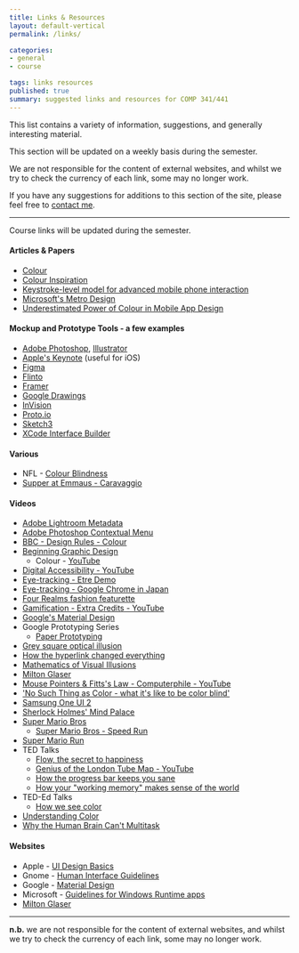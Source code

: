 ```yaml
---
title: Links & Resources
layout: default-vertical
permalink: /links/

categories:
- general
- course

tags: links resources
published: true
summary: suggested links and resources for COMP 341/441
---
```


This list contains a variety of information, suggestions, and generally interesting material.

This section will be updated on a weekly basis during the semester.

We are not responsible for the content of external websites, and whilst we try to check the currency of each link, some may no longer work.

If you have any suggestions for additions to this section of the site, please feel free to [contact me](mailto:nhayward@luc.edu?subject=COMP441-Links).

***

Course links will be updated during the semester.

 
#### Articles & Papers

* [Colour](https://robots.thoughtbot.com/color)
* [Colour Inspiration](https://www.smashingmagazine.com/2017/02/colorful-inspiration-gray-days-illustration-photography/)
* [Keystroke-level model for advanced mobile phone interaction](http://dl.acm.org/citation.cfm?id=1240851)
* [Microsoft's Metro Design](/assets/docs/extras/Windows_Metro.PDF)
* [Underestimated Power of Colour in Mobile App Design](https://www.smashingmagazine.com/2017/01/underestimated-power-color-mobile-app-design/)

<!--
  * [Getting Started With VR Interface Design](https://www.smashingmagazine.com/2017/02/getting-started-with-vr-interface-design/)
  * [How Functional Animation Helps Improve User Experience](https://www.smashingmagazine.com/2017/01/how-functional-animation-helps-improve-user-experience/)
  * [Shigeru Miyamoto - Wikipedia](https://en.wikipedia.org/wiki/Shigeru_Miyamoto)

#### Frameworks & Libraries - CSS, JS... (a few examples)

  * [Bootstrap](http://getbootstrap.com/)
  * [D3](http://d3js.org/)
  * [Foundation](http://foundation.zurb.com/)
  * [Jekyll & Liquid](http://jekyllrb.com/docs/templates/)
  * jQuery
    * [jQuery](https://jquery.com/)
    * [jQuery UI](http://jqueryui.com/)
    * [jQuery Mobile](http://jquerymobile.com/)
  * [Pure CSS](http://purecss.io/)
  * [Skeleton](http://getskeleton.com/)

**NB:** there are many other options available, simply search online for [css frameworks](https://www.google.com/search?q=css+frameworks&oq=css+frameworks&aqs=chrome..69i57.2866j0j1&sourceid=chrome&es_sm=119&ie=UTF-8)
and choose your favourite.
-->

#### Mockup and Prototype Tools - a few examples

  * [Adobe Photoshop](http://goo.gl/GsIYY0), [Illustrator](http://goo.gl/9K8Kfw)
  * [Apple's Keynote](http://keynotopia.com/guides/) (useful for iOS)
  * [Figma](https://www.figma.com/)
  * [Flinto](https://www.flinto.com/)
  * [Framer](http://framerjs.com/)
  * [Google Drawings](http://goo.gl/qPRCfG)
  * [InVision](https://www.invisionapp.com/)
  * [Proto.io](https://proto.io/)
  * [Sketch3](http://bohemiancoding.com/sketch/)
  * [XCode Interface Builder](https://developer.apple.com/xcode/interface-builder/)

#### Various
  * NFL - [Colour Blindness](http://deadspin.com/stupid-nike-uniforms-wreaking-havoc-on-colorblind-nfl-f-1742272136)
  * [Supper at Emmaus - Caravaggio](http://www.artble.com/artists/caravaggio/paintings/supper_at_emmaus)

#### Videos

* [Adobe Lightroom Metadata](https://helpx.adobe.com/lightroom/how-to/lightroom-filter-metadata.html)
* [Adobe Photoshop Contextual Menu](https://www.youtube.com/watch?v=CMuhA4HO3MI)
* [BBC - Design Rules - Colour](https://www.youtube.com/watch?v=fVjpKcAcZnw&index=496&list=WL&t=0s)
* [Beginning Graphic Design](https://www.youtube.com/playlist?list=PLpQQipWcxwt8vVzFpoJS5TtCh8Ktke9TH)
    * Colour - [YouTube](https://youtu.be/_2LLXnUdUIc)
* [Digital Accessibility - YouTube](https://www.youtube.com/watch?v=grrx2Lva7T0)
* [Eye-tracking - Etre Demo](https://www.youtube.com/embed/lo_a2cfBUGc)
* [Eye-tracking - Google Chrome in Japan](https://www.youtube.com/embed/-K94bZIAiGo)
* [Four Realms fashion featurette](https://www.youtube.com/watch?v=yGkfS9MXzWc&index=573&list=WL&t=0s)
* [Gamification - Extra Credits - YouTube](https://www.youtube.com/watch?v=1dLK9MW-9sY)
* [Google's Material Design](https://www.youtube.com/watch?v=p4gmvHyuZzw)
* Google Prototyping Series
    * [Paper Prototyping](https://www.youtube.com/watch?v=JMjozqJS44M&t=7s)
* [Grey square optical illusion](https://www.youtube.com/watch?v=z9Sen1HTu5o)
* [How the hyperlink changed everything](https://www.youtube.com/watch?v=3Va3oY8pfSI&t=4s)
* [Mathematics of Visual Illusions](https://www.youtube.com/watch?v=ZmTtMZiR3xQ&index=456&list=WL&t=0s)
* [Milton Glaser](http://vimeo.com/11577085)
* [Mouse Pointers & Fitts's Law - Computerphile - YouTube](https://www.youtube.com/watch?v=E3gS9tjACwU)
* ['No Such Thing as Color - what it's like to be color blind'](https://www.youtube.com/watch?v=AUsups6Mk3I)
* [Samsung One UI 2](https://www.youtube.com/watch?v=wxwycoG41fc)
* [Sherlock Holmes' Mind Palace](http://www.criticalcommons.org/Members/ccManager/clips/sherlocks2e2memorypalace.mp4/view)
* [Super Mario Bros](http://youtu.be/2ZuhSB64quY?t=27s)
  * [Super Mario Bros - Speed Run](https://www.youtube.com/watch?v=kcmKPmj9yeE)
* [Super Mario Run](https://www.youtube.com/watch?v=rKG5jU6DV70)
* TED Talks
  * [Flow, the secret to happiness](http://www.ted.com/talks/mihaly_csikszentmihalyi_on_flow)
  * [Genius of the London Tube Map - YouTube](https://www.youtube.com/watch?v=iBErp8qvWZg&index=576&list=WL&t=0s)
  * [How the progress bar keeps you sane](https://www.youtube.com/watch?v=NAYkF04IZHI&index=577&list=WL&t=0s)
  * [How your "working memory" makes sense of the world](http://www.ted.com/talks/peter_doolittle_how_your_working_memory_makes_sense_of_the_world?language=en)
* TED-Ed Talks
  * [How we see color](https://www.youtube.com/watch?v=l8_fZPHasdo)
* [Understanding Color](https://www.youtube.com/watch?v=Qj1FK8n7WgY&index=428&list=WL&t=0s)
* [Why the Human Brain Can't Multitask](https://www.youtube.com/watch?v=BpD3PxrgICU)

<!--
    * Typography - [YouTube](https://youtu.be/sByzHoiYFX0)
  * Chicago Tribune
    * [Touchscreens at Lincoln Park Zoo](https://www.youtube.com/watch?v=lusOgox4xMI)
  * [Curator's Corner - The British Museum](https://www.youtube.com/watch?v=wHjznvH54Cw)
  * 
  * [Genius of Shigeru Miyamoto](https://www.youtube.com/watch?v=K-NBcP0YUQI)
  * [Google Analytics: Introducing Content Experiments](https://www.youtube.com/watch?v=TGrujIh2H0I)
  
    * [Digital Prototyping](https://www.youtube.com/watch?v=KWGBGTGryFk)
    * [Native Prototyping](https://www.youtube.com/watch?v=lusOgox4xMI)
  * [Google Apps Script Tutorials](https://www.youtube.com/watch?v=Pgfbl_o9WvM&index=27&list=PL68F511F6E3C122EB)
  * [Left-handed in a right-handed world](https://www.youtube.com/watch?v=g1swN72r5Fk)
  * [Macintosh UI demo](https://www.youtube.com/watch?v=y58u79RrK60)
  * [Microsoft HoloLens 2 demo - MWC 2019](https://www.youtube.com/watch?v=8wHC2Rb46H4)
  * [Microsoft Usability Testing - Windows 95](https://www.youtube.com/watch?v=2tdxj-5u7Eo)
  * [Microsoft User Research](https://www.youtube.com/watch?v=v_s13VtPpJQ)
  
  * [Nintendo's Brain Age](https://www.youtube.com/watch?v=JUvBQxBgis0)
  * [Royal Game of Ur - The British Museum](https://www.youtube.com/watch?v=WZskjLq040I)
  * 

  * 
  * TED-Ed Talks
    * [How to Practice Effectively...](https://www.youtube.com/watch?v=f2O6mQkFiiw)
    * [How to Read Music](https://www.youtube.com/watch?v=ZN41d7Txcq0)
  * [Touring SOE's Usability Lab](https://www.youtube.com/watch?v=pAZglMkQsmg)
  * 
  * [Xerox Star UI](https://www.youtube.com/watch?v=Cn4vC80Pv6Q)
-->


#### Websites

* Apple - [UI Design Basics](https://developer.apple.com/library/ios/documentation/UserExperience/Conceptual/MobileHIG/index.html)
* Gnome - [Human Interface Guidelines](https://developer.gnome.org/)
* Google - [Material Design](http://www.google.com/design/spec/material-design/introduction.html)
* Microsoft - [Guidelines for Windows Runtime apps](http://msdn.microsoft.com/library/windows/apps/hh465424.aspx)
* [Milton Glaser](http://www.miltonglaser.com/)

<!--

* [Dark Patterns](http://darkpatterns.org/)
* Gamification - [Yu-Kai Chou & Gamification](http://www.yukaichou.com/gamification-examples/top-10-gamification-examples-human-race/#.VN0SLFPF-Qw)
* Gestalt Principles - Brief Overviews
  * [APRK Topics](http://frnsys.com/topics/gestalt)
  * [Web Designer Depot](http://www.webdesignerdepot.com/2011/08/strengthening-behavioral-cues-in-ux-web-design-with-gestalt-principles/)
* Khan Academy - [Exercise Dashboard](https://www.khanacademy.org/exercisedashboard)
* Microsoft - [What are model-drive apps?](https://docs.microsoft.com/en-us/powerapps/maker/model-driven-apps/model-driven-app-overview)
* Spore (Electronic Arts) -  [Various Prototypes](http://www.spore.com/comm/prototypes)
* [The Chicago 00 Project](http://chicago00.org/) 
* [usability.gov](http://www.usability.gov/)
  * ["Research-Based Web Design and Usability Guidelines"](http://guidelines.usability.gov/)
  * ["What & Why of Usability"](http://www.usability.gov/what-and-why/index.html)
  * ["How To & Tools"](http://www.usability.gov/how-to-and-tools/index.html)
* [UX of VR](https://www.uxofvr.com/)
* Yahoo - [Yahoo! Weather Mobile App](https://mobile.yahoo.com/weather/) -->

***

**n.b.** we are not responsible for the content of external websites, and whilst we try to check the currency of each link, some may no longer work.